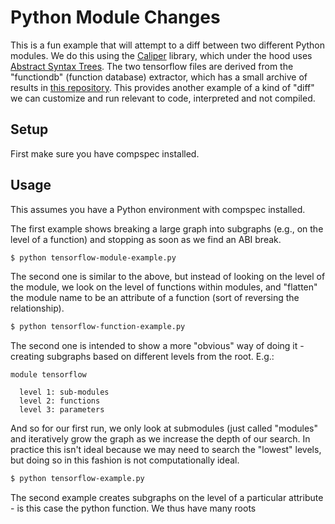 # Python Module Changes

This is a fun example that will attempt to a diff between two different
Python modules. We do this using the [Caliper](https://github.com/vsoch/caliper)
library, which under the hood uses [Abstract Syntax Trees](https://docs.python.org/3/library/ast.html).
The two tensorflow files are derived from the "functiondb" (function database)
extractor, which has a small archive of results in [this repository](https://github.com/vsoch/caliper).
This provides another example of a kind of "diff" we can customize and run
relevant to code, interpreted and not compiled.

## Setup

First make sure you have compspec installed.

## Usage

This assumes you have a Python environment with compspec installed.

The first example shows breaking a large graph into subgraphs (e.g., on the level
of a function) and stopping as soon as we find an ABI break.

```bash
$ python tensorflow-module-example.py
```

The second one is similar to the above, but instead of looking on the level of
the module, we look on the level of functions within modules, and "flatten" the module
name to be an attribute of a function (sort of reversing the relationship).


```bash
$ python tensorflow-function-example.py
```

The second one is intended to show a more "obvious" way of doing it - creating
subgraphs based on different levels from the root. E.g.:

```
module tensorflow

  level 1: sub-modules
  level 2: functions
  level 3: parameters
```

And so for our first run, we only look at submodules (just called "modules" and iteratively
grow the graph as we increase the depth of our search. In practice this isn't ideal because
we may need to search the "lowest" levels, but doing so in this fashion is not computationally ideal.

```bash
$ python tensorflow-example.py
```

The second example creates subgraphs on the level of a particular attribute -
is this case the python function. We thus have many roots

